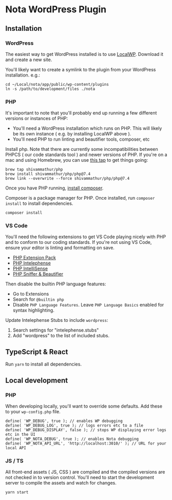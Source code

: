 # Nota WordPress Plugin

## Installation

### WordPress

The easiest way to get WordPress installed is to use [LocalWP](https://localwp.com/). Download it and create a new site.

You'll likely want to create a symlink to the plugin from your WordPress installation. e.g.:

```
cd ~/Local/nota/app/public/wp-content/plugins
ln -s /path/to/development/files ./nota
```

### PHP

It's important to note that you'll probably end up running a few different versions or instances of PHP:

- You'll need a WordPress installation which runs on PHP. This will likely be its own instance ( e.g. by installing LocalWP above ).
- You'll need PHP to run linting and beautifier tools, composer, etc

Install php. Note that there are currently some incompatibilities between PHPCS ( our code standards tool ) and newer versions of PHP. If you're on a mac and using Homebrew, you can use [this tap](https://github.com/shivammathur/homebrew-php) to get things going:

```
brew tap shivammathur/php
brew install shivammathur/php/php@7.4
brew link --overwrite --force shivammathur/php/php@7.4
```

Once you have PHP running, [install composer](https://getcomposer.org/doc/00-intro.md).

Composer is a package manager for PHP. Once installed, run `composer install` to install dependencies.

```
composer install
```

### VS Code

You'll need the following extensions to get VS Code playing nicely with PHP and to conform to our coding standards. If you're not using VS Code, ensure your editor is linting and formatting on save.

- [PHP Extension Pack](https://marketplace.visualstudio.com/items?itemName=xdebug.php-pack)
- [PHP Intelephense](https://marketplace.visualstudio.com/items?itemName=bmewburn.vscode-intelephense-client)
- [PHP IntelliSense](https://marketplace.visualstudio.com/items?itemName=zobo.php-intellisense)
- [PHP Sniffer & Beautifier](https://marketplace.visualstudio.com/items?itemName=ValeryanM.vscode-phpsab)

Then disable the builtin PHP language features:

- Go to Extensions
- Search for `@builtin php`
- Disable `PHP Language Features`. Leave `PHP Language Basics` enabled for syntax highlighting.

Update Intelephense Stubs to include `wordpress`:

1. Search settings for "intelephense.stubs"
2. Add "wordpress" to the list of included stubs.

## TypeScript & React

Run `yarn` to install all dependencies.

## Local development

### PHP

When developing locally, you'll want to override some defaults. Add these to your `wp-config.php` file.

```
define( 'WP_DEBUG', true ); // enables WP debugging
define( 'WP_DEBUG_LOG', true ); // logs errors etc to a file
define( 'WP_DEBUG_DISPLAY', false ); // stops WP displaying error logs etc in the UI
define( 'WP_NOTA_DEBUG', true ); // enables Nota debugging
define( 'WP_NOTA_API_URL', 'http://localhost:3010/' ); // URL for your local API
```

### JS / TS

All front-end assets ( JS, CSS ) are compiled and the compiled versions are not checked in to version control. You'll need to start the development server to compile the assets and watch for changes.

```
yarn start
```
